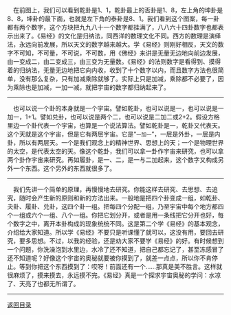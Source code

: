 &emsp;在前图上，我们可以看到乾卦是1、1，乾卦最上的否卦是1、8，左上角的坤卦是8、8，坤卦的最下面，也就是左下角的泰卦是8、1。我们看到这个图案，每一卦都有两个数字，这个方块把九九八十一个数字都挂满了，八八六十四卦数字也都表示出来了。《易经》的文化是归纳法，同西洋的数理文化不同。西方的数理是演绎法，永远向前发展，所以天文的数字越来越大。学《易经》则刚好相反，天文的数字不可知，不可量，不可说，不可数，用《佛经》来讲是无量无边地向前边发展，由一变成二，由二变成三，由三变为无量数。《易经》的法则数字是看得到、摸得着的归纳法，无量无边地把它向内收，收到了十个数字以内，而且数字方法也很简单，没有那么复杂，只有加减乘除就够了。实际上只是加减，乘除都不必要了，因为乘除也是加减，一加一减，就把宇宙的数字都归纳起来了。
___
&emsp;也可以说一个卦的本身就是一个宇宙。譬如乾卦，也可以说是一，也可以说是一加一，1+1。譬如兑卦，也可以说是两个二，也可以说是二加二或2+2。假设方格里边一个卦代表一个宇宙，也算是一个说法算法。譬如乾卦是一，乾卦又代表天。这个天就是这个宇宙，但是它有两层宇宙。它是“``一加一``”，一层是外卦，一层是内卦，所以有两层天。一个是我们观念上的精神世界、思想上的天；一个是物理世界的太空，是代表太空的天。像这个乾卦，我们可以拿一卦作宇宙来研究，也可以拿两个卦作宇宙来研究。再如履卦，是一、二，是一与二加起来，这个数字又构成另外一个东西。这个另外的东西就很多了。
___
&emsp;我们先讲一个简单的原理，再慢慢地去研究。你能这样去研究、去思想、去追究，随时会产生新的原则和新的方法出来。一般地是把四个卦变成一组，如乾卦、夬卦、履卦、兑卦，这四个卦一组。把每四个分配一组，乃至宇宙中每个地方都四个一组或六个一组、八个一组。你把它划分开，或者是用一条线把它分开也好，每个数字之中，离开本卦构成的现象统统不同。这是第二个学《易经》的基本观念，介绍给大家知道。所以学《易经》不要只是听课懂了就可以，这没有用，要回去研究，要多思想。不过，以我的经验，还是劝大家不要学《易经》的好。有时候想到一个问题，你洗澡泡到水里边，水冷了还不知道，把自己都忘记了，甚至冻感冒了还不知道呢？好像这个宇宙的奥秘就要被你摸到了，就差一点点，所以你不肯停止。等到你把这个东西摸到了：哎呀！前面还有一个……那真是美不胜言。这样就很麻烦了，摸来摸去，永远摸不完。《易经》真是一个探求宇宙奥秘的学问：水凉了、天亮了也都无所谓了。
___
[返回目录](../../master/README.md#目录)